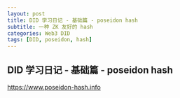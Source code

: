 ```yaml
---
layout: post
title: DID 学习日记 - 基础篇 - poseidon hash
subtitle: 一种 ZK 友好的 hash
categories: Web3 DID
tags: [DID, poseidon, hash]
---
```


## DID 学习日记 - 基础篇 - poseidon hash

https://www.poseidon-hash.info
